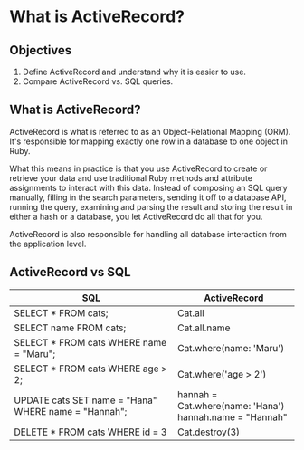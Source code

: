 # What is ActiveRecord?

## Objectives

1. Define ActiveRecord and understand why it is easier to use.
2. Compare ActiveRecord vs. SQL queries.

## What is ActiveRecord?

ActiveRecord is what is referred to as an Object-Relational Mapping (ORM). It's responsible for mapping exactly one row in a database to one object in Ruby. 

What this means in practice is that you use ActiveRecord to create or retrieve your data and use traditional Ruby methods and attribute assignments to interact with this data. Instead of composing an SQL query manually, filling in the search parameters, sending it off to a database API, running the query, examining and parsing the result and storing the result in either a hash or a database, you let ActiveRecord do all that for you.

ActiveRecord is also responsible for handling all database interaction from the application level.


## ActiveRecord vs SQL 

| SQL                                   | ActiveRecord          |
|----					                       |-----                  |
|SELECT * FROM cats;                    | Cat.all              |  
|SELECT name FROM cats; 		           | Cat.all.name         | 
|SELECT * FROM cats WHERE name = "Maru";| Cat.where(name: 'Maru')|
|SELECT * FROM cats WHERE age > 2;      | Cat.where('age > 2')|
|UPDATE cats SET name = "Hana" WHERE name = "Hannah";| hannah = Cat.where(name: 'Hana') <br> hannah.name = "Hannah" |
|DELETE * FROM cats WHERE id = 3        | Cat.destroy(3)|

